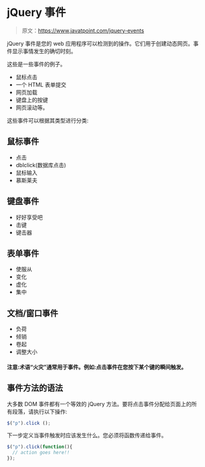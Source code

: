 # jQuery 事件

> 原文：<https://www.javatpoint.com/jquery-events>

jQuery 事件是您的 web 应用程序可以检测到的操作。它们用于创建动态网页。事件显示事情发生的确切时刻。

这些是一些事件的例子。

*   鼠标点击
*   一个 HTML 表单提交
*   网页加载
*   键盘上的按键
*   网页滚动等。

这些事件可以根据其类型进行分类:

## 鼠标事件

*   点击
*   dblclick(数据库点击)
*   鼠标输入
*   慕斯莱夫

## 键盘事件

*   好好享受吧
*   击键
*   键击器

## 表单事件

*   使服从
*   变化
*   虚化
*   集中

## 文档/窗口事件

*   负荷
*   倾销
*   卷起
*   调整大小

#### 注意:术语“火灾”通常用于事件。例如:点击事件在您按下某个键的瞬间触发。

## 事件方法的语法

大多数 DOM 事件都有一个等效的 jQuery 方法。要将点击事件分配给页面上的所有段落，请执行以下操作:

```js
$("p").click ();

```

下一步定义当事件触发时应该发生什么。您必须将函数传递给事件。

```js
$("p").click(function(){
  // action goes here!!
});

```